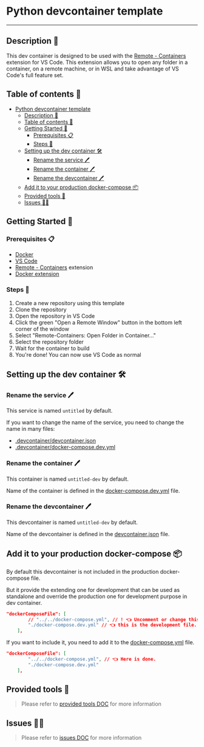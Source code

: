 # Python devcontainer template
___
## Description 📃

This dev container is designed to be used with the [Remote - Containers](https://marketplace.visualstudio.com/items?itemName=ms-vscode-remote.remote-containers) extension for VS Code. This extension allows you to open any folder in a container, on a remote machine, or in WSL and take advantage of VS Code's full feature set.

## Table of contents 📑

- [Python devcontainer template](#python-devcontainer-template)
  - [Description 📃](#description-📃)
  - [Table of contents 📑](#table-of-contents-📑)
  - [Getting Started 🚀](#getting-started-🚀)
    - [Prerequisites 📋](#prerequisites-📋)
    - [Steps 📜](#steps-📜)
  - [Setting up the dev container 🛠️](#setting-up-the-dev-container-️🛠️)
    - [Rename the service 🖊️](#rename-the-service-️🖊️)
    - [Rename the container 🖊️](#rename-the-container-️🖊️)
    - [Rename the devcontainer 🖊️](#rename-the-devcontainer-️🖊️)
  - [Add it to your production docker-compose 📦](#add-it-to-your-production-docker-compose-📦)
  - [Provided tools 🧰](#provided-tools-🧰)
  - [Issues 😵‍💫](#issues-😵‍💫)

## Getting Started 🚀

### Prerequisites 📋

- [Docker](https://docs.docker.com/get-docker/)
- [VS Code](https://code.visualstudio.com/)
- [Remote - Containers](https://marketplace.visualstudio.com/items?itemName=ms-vscode-remote.remote-containers) extension
- [Docker extension](https://marketplace.visualstudio.com/items?itemName=ms-azuretools.vscode-docker)

### Steps 📜

1. Create a new repository using this template
2. Clone the repository
3. Open the repository in VS Code
4. Click the green "Open a Remote Window" button in the bottom left corner of the window
5. Select "Remote-Containers: Open Folder in Container..."
6. Select the repository folder
7. Wait for the container to build
8. You're done! You can now use VS Code as normal

## Setting up the dev container 🛠️

### Rename the service 🖊️

This service is named `untitled` by default.

If you want to change the name of the service, you need to change the name in many files:
- [.devcontainer/devcontainer.json](../devcontainer.json)
- [.devcontainer/docker-compose.dev.yml](../docker-compose.dev.yml)

### Rename the container 🖊️

This container is named `untitled-dev` by default.

Name of the container is defined in the [docker-compose.dev.yml](../docker-compose.dev.yml) file.

### Rename the devcontainer 🖊️

This devcontainer is named `untitled-dev` by default.

Name of the devcontainer is defined in the [devcontainer.json](../devcontainer.json) file.

## Add it to your production docker-compose 📦

By default this devcontainer is not included in the production docker-compose file.

But it provide the extending one for development that can be used as standalone and override the production one for development purpose in dev container.

```json
"dockerComposeFile": [
        // "../../docker-compose.yml", // ! 👈 Uncomment or change this to the path of your docker-compose file.
        "./docker-compose.dev.yml" // 👈 this is the development file.
    ],
```

If you want to include it, you need to add it to the [docker-compose.yml](../docker-compose.yml) file.

```json
"dockerComposeFile": [
        "../../docker-compose.yml", // 👈 Here is done.
        "./docker-compose.dev.yml"
    ],
```

## Provided tools 🧰

> Please refer to [provided tools DOC](./provided-tools.md) for more information

## Issues 😵‍💫

> Please refer to [issues DOC](./issues.md) for more information
